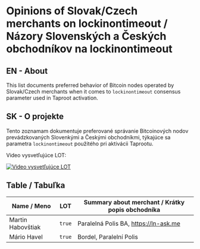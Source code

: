 # Opinions of Slovak/Czech merchants on lockinontimeout / Názory Slovenských a Českých obchodníkov na lockinontimeout

## EN - About

This list documents preferred behavior of Bitcoin nodes operated by Slovak/Czech merchants when it comes to `lockinontimeout` consensus parameter used in Taproot activation.

## SK - O projekte

Tento zoznamam dokumentuje preferované správanie Bitcoinových nodov prevádzkovaných Slovenkými a Českými obchodníkmi, týkajúce sa parametra `lockinontimeout` použitého pri aktivácii Taprootu.

Video vysvetľujúce LOT:

[![Video vysvetľujúce LOT](https://img.youtube.com/vi/BBWG8IgvmnE/0.jpg)](https://www.youtube.com/watch?v=BBWG8IgvmnE "Ako aktivovať Taproot?")

## Table / Tabuľka

| Name / Meno       |   LOT  | Summary about merchant / Krátky popis obchodníka |
|-------------------|--------|--------------------------------------------------|
| Martin Habovštiak | `true` | Paralelná Polis BA, https://ln-ask.me            |
| Mário Havel       | `true` | Bordel, Paralelní Polis                          |

